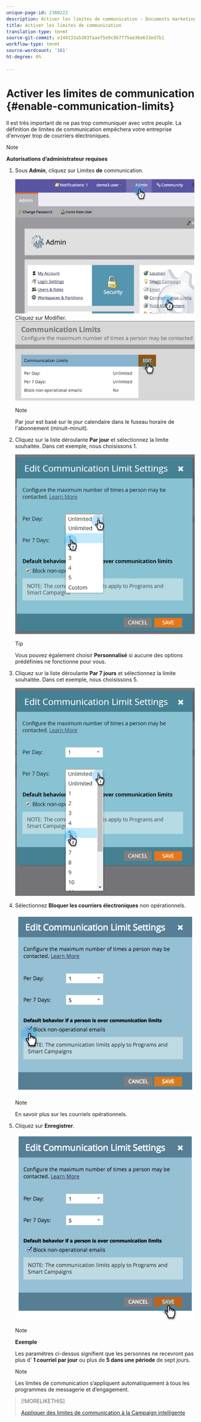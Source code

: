 ```yaml
---
unique-page-id: 2360222
description: Activer les limites de communication - Documents marketing - Documentation du produit
title: Activer les limites de communication
translation-type: tm+mt
source-git-commit: e149133a5383faaef5e9c9b7775ae36e633ed7b1
workflow-type: tm+mt
source-wordcount: '161'
ht-degree: 0%

---
```



# Activer les limites de communication {#enable-communication-limits}

Il est très important de ne pas trop communiquer avec votre peuple. La définition de limites de communication empêchera votre entreprise d&#39;envoyer trop de courriers électroniques.

>[!NOTE]
>
>**Autorisations d’administrateur requises**

1. Sous **Admin**, cliquez sur Limites **de** communication.

   ![](assets/image2014-9-18-15-3a53-3a37.png)
Cliquez sur Modifier.
   ![](assets/image2014-9-18-15-3a53-3a47.png)

   >[!NOTE]
   >
   >
   >Par jour est basé sur le jour calendaire dans le fuseau horaire de l&#39;abonnement (minuit-minuit).

1. Cliquez sur la liste déroulante **Par jour** et sélectionnez la limite souhaitée. Dans cet exemple, nous choisissons 1.

   ![](assets/three.png)

   >[!TIP]
   >
   >Vous pouvez également choisir **Personnalisé** si aucune des options prédéfinies ne fonctionne pour vous.

1. Cliquez sur la liste déroulante **Par 7 jours** et sélectionnez la limite souhaitée. Dans cet exemple, nous choisissons 5.

   ![](assets/four.png)

1. Sélectionnez **Bloquer les courriers électroniques** non opérationnels.

   ![](assets/five.png)

   >[!NOTE]
   >
   >En savoir plus sur les courriels [](http://docs.marketo.com/display/DOCS/Make+an+Email+Operational) opérationnels.

1. Cliquez sur **Enregistrer**.

   ![](assets/six.png)

   >[!NOTE]
   >
   >**Exemple**
   >
   >
   >Les paramètres ci-dessus signifient que les personnes ne recevront pas plus d&#39; **1 courriel par jour** ou plus de **5 dans une période** de sept jours.

   >[!NOTE]
   >
   >
   >Les limites de communication s’appliquent automatiquement à tous les programmes de messagerie et d’engagement.

>[!MORELIKETHIS]
>
>[Appliquer des limites de communication à la Campaign intelligente](../../../product-docs/core-marketo-concepts/smart-campaigns/using-smart-campaigns/apply-communication-limits-to-smart-campaign.md)

